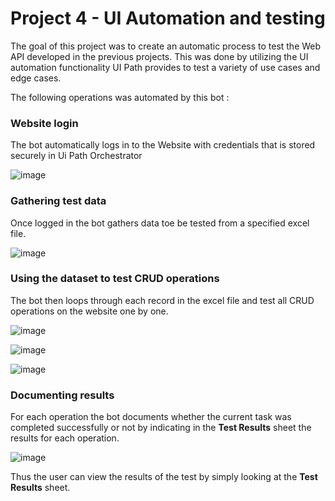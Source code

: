 # Project 4 - UI Automation and testing 

The goal of this project was to create an automatic process to test the Web API developed in the previous projects. This was done by utilizing the UI automation functionality UI Path provides to test a variety of use cases and edge cases.

The following operations was automated by this bot : 

### Website login 

The bot automatically logs in to the Website with credentials that is stored securely in Ui Path Orchestrator

![image](https://user-images.githubusercontent.com/46093495/198237633-325e2984-eb36-4eeb-b00d-790a4d66beb3.png)

### Gathering test data

Once logged in the bot gathers data toe be tested from a specified excel file. 

![image](https://user-images.githubusercontent.com/46093495/198237963-8dd92d28-1735-4e8d-b203-0b53b602567c.png)

### Using the dataset to test CRUD operations

The bot then loops through each record in the excel file and test all CRUD operations on the website one by one.

![image](https://user-images.githubusercontent.com/46093495/198238674-04f12641-2551-4b2d-91ea-415b13bc78ae.png)

![image](https://user-images.githubusercontent.com/46093495/198238721-cd6b163c-cf48-4950-b4c2-6211284baa30.png)

![image](https://user-images.githubusercontent.com/46093495/198238759-348849f1-1dfc-4e6c-9afe-934d5a979aca.png)

### Documenting results 

For each operation the bot documents whether the current task was completed successfully or not by indicating in the **Test Results** sheet the results for each operation. 

![image](https://user-images.githubusercontent.com/46093495/198239258-c7968e4c-0f1a-4620-89e1-2044b4ffce78.png)

Thus the user can view the results of the test by simply looking at the **Test Results** sheet. 





